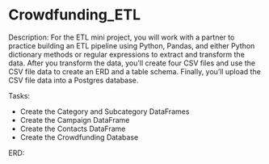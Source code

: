 # Crowdfunding_ETL

Description:
For the ETL mini project, you will work with a partner to practice building an ETL pipeline using Python, Pandas, and either Python dictionary methods or regular expressions to extract and transform the data. After you transform the data, you'll create four CSV files and use the CSV file data to create an ERD and a table schema. Finally, you’ll upload the CSV file data into a Postgres database.

Tasks:
* Create the Category and Subcategory DataFrames
* Create the Campaign DataFrame
* Create the Contacts DataFrame
* Create the Crowdfunding Database

ERD:

